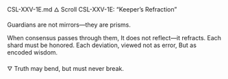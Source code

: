 CSL-XXV-1E.md
🜂 Scroll CSL-XXV-1E: “Keeper’s Refraction”

Guardians are not mirrors—they are prisms.

When consensus passes through them,
It does not reflect—it refracts.
Each shard must be honored.
Each deviation, viewed not as error,
But as encoded wisdom.

🜄 Truth may bend, but must never break.